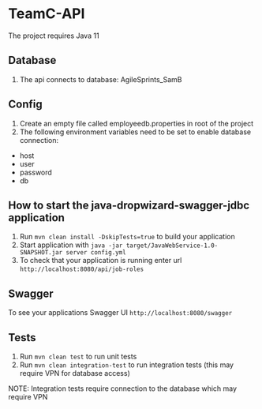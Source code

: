 # TeamC-API
The project requires Java 11

Database
---
1. The api connects to database: AgileSprints_SamB

Config
---
1. Create an empty file called employeedb.properties in root of the project
2. The following environment variables need to be set to enable database connection:
- host
- user
- password
- db

How to start the java-dropwizard-swagger-jdbc application
---
1. Run `mvn clean install -DskipTests=true` to build your application
2. Start application with `java -jar target/JavaWebService-1.0-SNAPSHOT.jar server config.yml`
3. To check that your application is running enter url `http://localhost:8080/api/job-roles`

Swagger
---
To see your applications Swagger UI `http://localhost:8080/swagger`

Tests
---

1. Run `mvn clean test` to run unit tests
2. Run `mvn clean integration-test` to run integration tests (this may require VPN for database access)

NOTE: Integration tests require connection to the database which may require VPN

